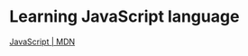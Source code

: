 # Learning JavaScript language

[JavaScript | MDN](https://developer.mozilla.org/ja/docs/Web/JavaScript)
